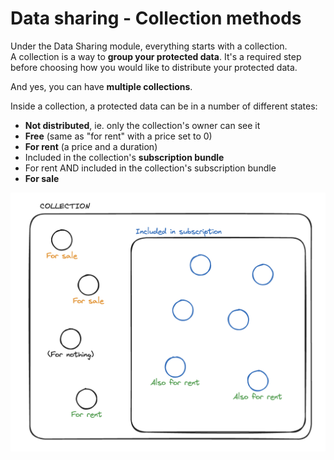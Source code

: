 # Data sharing - Collection methods

Under the Data Sharing module, everything starts with a collection.  
A collection is a way to **group your protected data**. It's a required step
before choosing how you would like to distribute your protected data.

And yes, you can have **multiple collections**.

Inside a collection, a protected data can be in a number of different states:

- **Not distributed**, ie. only the collection's owner can see it
- **Free** (same as "for rent" with a price set to 0)
- **For rent** (a price and a duration)
- Included in the collection's **subscription bundle**
- For rent AND included in the collection's subscription bundle
- **For sale**

![Data Sharing collection](inside-a-collection.png)

